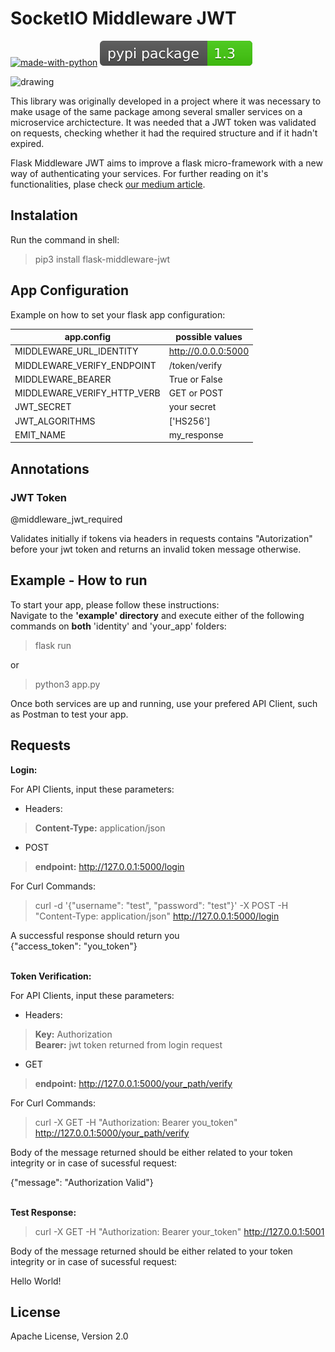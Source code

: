 # SocketIO Middleware JWT

[![made-with-python](https://img.shields.io/badge/Made%20with-Python-1f425f.svg)]()
[![PyPi download](/pypi.svg)](https://pypi.org/project/flask-middleware-jwt/)

<img src="https://miro.medium.com/max/1200/1*2I8mZ4C6C5u0n_LSninJ1A.png" alt="drawing" width="300px"/>

This library was originally developed in a project where it was necessary to make usage of the same package among several smaller services on a microservice archictecture. 
It was needed that a JWT token was validated on requests, checking whether it had the required structure and if it hadn't expired. <br>

Flask Middleware JWT aims to improve a flask micro-framework with a new way of authenticating your services. For further reading on it's functionalities, plase check [our medium article](https://medium.com/@daniel.zitei/flask-middleware-jwt-1ae476a360e6?sk=2e90d6074ac3ebf116fe3024ad62f).


## Instalation

Run the command in shell:

> pip3 install flask-middleware-jwt

## App Configuration

Example on how to set your flask app configuration: 

| app.config | possible values |
|------------|------------------|
|MIDDLEWARE_URL_IDENTITY| http://0.0.0.0:5000 |
|MIDDLEWARE_VERIFY_ENDPOINT | /token/verify |
|MIDDLEWARE_BEARER | True or False |
|MIDDLEWARE_VERIFY_HTTP_VERB | GET or POST |
|JWT_SECRET | your secret |
|JWT_ALGORITHMS| ['HS256']|
|EMIT_NAME | my_response |

## Annotations

### JWT Token
@middleware_jwt_required 

Validates initially if tokens via headers in requests contains "Autorization" before your jwt token and returns an invalid token message otherwise. 

## Example - How to run

To start your app, please follow these instructions: <br>
Navigate to the <strong>'example' directory</strong> and execute either of the following commands on <strong>both</strong> 'identity' and 'your_app' folders: 
>flask run

or 

>python3 app.py 

Once both services are up and running, use your prefered API Client, such as Postman to test your app. 

## Requests

<strong>Login:</strong>

For API Clients, input these parameters: <br>

- Headers:

> <strong>Content-Type:</strong> application/json <br>

- POST
>  <strong>endpoint:</strong> http://127.0.0.1:5000/login

For Curl Commands: 
 
> curl -d '{"username": "test", "password": "test"}' -X POST -H "Content-Type: application/json" http://127.0.0.1:5000/login 

A successful response should return you <br>
{"access_token": "you_token"}

<br>
<strong>Token Verification:</strong>

For API Clients, input these parameters: <br>

- Headers:

> <strong>Key:</strong> Authorization <br>
> <strong>Bearer:</strong> jwt token returned from login request

- GET
>  <strong>endpoint:</strong> http://127.0.0.1:5000/your_path/verify

For Curl Commands: 
 
> curl -X GET -H "Authorization: Bearer you_token" http://127.0.0.1:5000/your_path/verify

Body of the message returned should be either related to your token integrity or in case of sucessful request: <br>

{"message": "Authorization Valid"}

<br>
<strong>Test Response:</strong>

> curl -X GET -H "Authorization: Bearer your_token" http://127.0.0.1:5001

Body of the message returned should be either related to your token integrity or in case of sucessful request: <br>

Hello World!

## License

Apache License, Version 2.0
